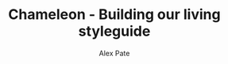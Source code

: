 ---
title: "Chameleon - Building our living styleguide"
link: "https://alexpate.uk/project/pusher-chameleon/"
author: "Alex Pate"
site: "Blog of Alex Pate"
---